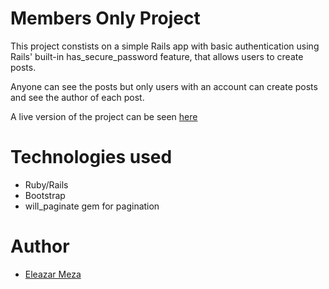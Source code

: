 # Members Only Project

This project constists on a simple Rails app with basic authentication using Rails' built-in has_secure_password feature, that allows users to create posts.

Anyone can see the posts but only users with an account can create posts and see the author of each post.

A live version of the project can be seen [here](https://members-only-elshaka.herokuapp.com)

# Technologies used

- Ruby/Rails
- Bootstrap
- will_paginate gem for pagination

# Author

- [Eleazar Meza](https://github.com/elshaka/)
